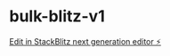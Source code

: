 # bulk-blitz-v1

[Edit in StackBlitz next generation editor ⚡️](https://stackblitz.com/~/github.com/bowesdorp16/bulk-blitz-v1)
